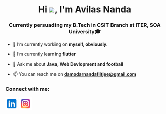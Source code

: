 <h1 align="center">Hi <img src="https://camo.githubusercontent.com/e8e7b06ecf583bc040eb60e44eb5b8e0ecc5421320a92929ce21522dbc34c891/68747470733a2f2f6d656469612e67697068792e636f6d2f6d656469612f6876524a434c467a6361737252346961377a2f67697068792e676966" width="30px">, I'm Avilas Nanda</h1>
<h3 align="center">Currently persuading my B.Tech in CSIT Branch at ITER, SOA University🎓</h3>

- 🔭 I’m currently working on **myself, obviously.**

- 🌱 I’m currently learning **flutter**

- 💬 Ask me about **Java, Web Devlopment and football**

- 📫 You can reach me on **damodarnandafiitjee@gmail.com**

<h3 align="left">Connect with me:</h3>
<p align="left">
  <a href="https://linkedin.com/in/avilas-nanda-7b4780236/" target="blank"><img align="center" src="https://github.com/kaal-coder/kaal-coder/blob/main/linkedin.png" alt="kaushik-lakhani-08012001" height="40" width="40" /></a>
  <a href="https://instagram.com/avilasnanda" target="blank"><img align="center" src="https://github.com/kaal-coder/kaal-coder/blob/main/instagram.png" alt="avilasnanda" height="40" width="40" /></a>
  
<!---
avilas-nanda/avilas-nanda is a ✨ special ✨ repository because its `README.md` (this file) appears on your GitHub profile.
You can click the Preview link to take a look at your changes.
--->
